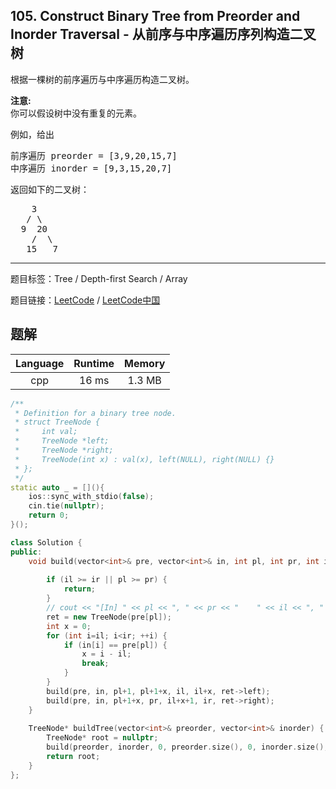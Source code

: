 ## 105. Construct Binary Tree from Preorder and Inorder Traversal - 从前序与中序遍历序列构造二叉树

<!--If you want to use the English description, use `question.content` instead-->

<p>根据一棵树的前序遍历与中序遍历构造二叉树。</p>

<p><strong>注意:</strong><br>
你可以假设树中没有重复的元素。</p>

<p>例如，给出</p>

<pre>前序遍历 preorder =&nbsp;[3,9,20,15,7]
中序遍历 inorder = [9,3,15,20,7]</pre>

<p>返回如下的二叉树：</p>

<pre>    3
   / \
  9  20
    /  \
   15   7</pre>



-----

题目标签：Tree / Depth-first Search / Array

题目链接：[LeetCode](https://leetcode.com/problems/construct-binary-tree-from-preorder-and-inorder-traversal/description/)  /  [LeetCode中国](https://leetcode-cn.com/problems/construct-binary-tree-from-preorder-and-inorder-traversal/description/)

## 题解



| Language | Runtime | Memory |
|:---:|:---:|:---:|
| cpp  | 16  ms | 1.3 MB |

```cpp
/**
 * Definition for a binary tree node.
 * struct TreeNode {
 *     int val;
 *     TreeNode *left;
 *     TreeNode *right;
 *     TreeNode(int x) : val(x), left(NULL), right(NULL) {}
 * };
 */
static auto _ = [](){
    ios::sync_with_stdio(false);
    cin.tie(nullptr);
    return 0;
}();

class Solution {
public:
    void build(vector<int>& pre, vector<int>& in, int pl, int pr, int il, int ir, TreeNode*& ret) {
        
        if (il >= ir || pl >= pr) {
            return;
        }
        // cout << "[In] " << pl << ", " << pr << "    " << il << ", " << ir << endl;
        ret = new TreeNode(pre[pl]);
        int x = 0;
        for (int i=il; i<ir; ++i) {
            if (in[i] == pre[pl]) {
                x = i - il;
                break;
            }
        }
        build(pre, in, pl+1, pl+1+x, il, il+x, ret->left);
        build(pre, in, pl+1+x, pr, il+x+1, ir, ret->right);
    }
    
    TreeNode* buildTree(vector<int>& preorder, vector<int>& inorder) {
        TreeNode* root = nullptr;
        build(preorder, inorder, 0, preorder.size(), 0, inorder.size(), root);
        return root;
    }
};
```
